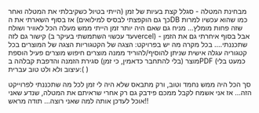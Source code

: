  מבחינת המטלה - סגלל קצת בעיות של זמן (הייתי בטיול כשקיבלתי את המטלה ואחר כך גם הוקפצתי לבסיס למילואים) אז בסוף השארתי את הDB כמו שהוא עכשיו למרות שזה פחות מומלץ... מניח גם שאם היה יותר זמן הייתי ממש מעלה הכל לאוויר ושולח קישור גם לזה (עד עכשוי השתמשתי בעיקר בvercel) - אבל בסוף איחרתי גם את הזמן שתכננתי.... 
 בכל מקרה מה יש בפרויקט:
 הצגה של הקטגוריות
 הצגה של המוצרים בכל קטגוריה
 עגלה אישית שניתן להוסיף/להוריד ממנה מוצרים
 חיפוש מוצרים פעיל
 הוספת מוצר (בלי להתחבר כדאמין, כי זמן)
 סגירת הזמנה והדפבת קבלהה בPDF (כמעט בלי עיצוב ולא ולט טוב עברית:( )


 סך הכל היה ממש נחמד וטוב, ורק מתבאס שלא היה לי זמן לכל מה שתכננתי לפרוייקט הזה... אז אני אשמח לקבל ממכם פידבק גם רק אחרי שראיתם את המטלה, שנדע שאני אוכל לעדכן אותה למה שאני רוצה...
 תודה מראש!!

